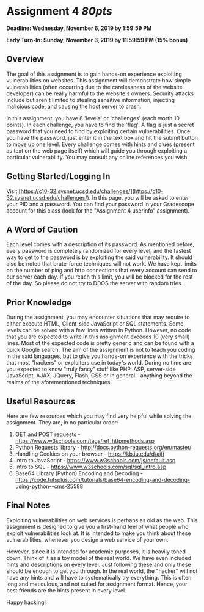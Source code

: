 # Assignment 4 *80pts*

**Deadline: Wednesday, November 6, 2019 by 1:59:59 PM**

**Early Turn-In: Sunday, November 3, 2019 by 11:59:59 PM (15% bonus)**

## Overview

The goal of this assignment is to gain hands-on experience exploiting vulnerabilities on websites. This assignment will demonstrate how simple vulnerabilities (often occurring due to the carelessness of the website developer) can be really harmful to the website's owners. Security attacks include but aren't limited to stealing sensitive information, injecting malicious code, and causing the host server to crash.

In this assignment, you have 8 'levels' or 'challenges' (each worth 10 points). In each challenge, you have to find the 'flag'. A flag is just a secret password that you need to find by exploiting certain vulnerabilities. Once you have the password, just enter it in the text box and hit the submit button to move up one level. Every challenge comes with hints and clues (present as text on the web page itself) which will guide you through exploiting a particular vulnerability. You may consult any online references you wish.

## Getting Started/Logging In

Visit [https://c10-32.sysnet.ucsd.edu/challenges/](https://c10-32.sysnet.ucsd.edu/challenges/). In this page, you will be asked to enter your PID and a password. You can find your password in your Gradescope account for this class (look for the "Assignment 4 userinfo" assignment).

## A Word of Caution

Each level comes with a description of its password. As mentioned before, every password is completely randomized for every level, and the fastest way to get to the password is by exploiting the said vulnerability. It should also be noted that brute-force techniques will not work. We have kept limits on the number of ping and http connections that every account can send to our server each day. If you reach this limit, you will be blocked for the rest of the day. So please do not try to DDOS the server with random tries.

## Prior Knowledge

During the assignment, you may encounter situations that may require to either execute HTML, Client-side JavaScript or SQL statements. Some levels can be solved with a few lines written in Python. However, no code that you are expected to write in this assignment exceeds 10 (very small) lines. Most of the expected code is pretty generic and can be found with a quick Google search. The aim of the assignment is not to teach you coding in the said languages, but to give you hands-on experience with the tricks that most "hackers" or exploiters use in today's world. During no time are you expected to know "truly fancy" stuff like PHP, ASP, server-side JavaScript, AJAX, JQuery, Flash, CSS or in general - anything beyond the realms of the aforementioned techniques.

## Useful Resources

Here are few resources which you may find very helpful while solving the assignment. They are, in no particular order:

1. GET and POST requests - <a href="https://www.w3schools.com/tags/ref_httpmethods.asp">https://www.w3schools.com/tags/ref_httpmethods.asp</a>
2. Python Requests library - <a href="http://docs.python-requests.org/en/master/">http://docs.python-requests.org/en/master/</a>
3. Handling Cookies on your browser - <a href="https://kb.iu.edu/d/ajfi">https://kb.iu.edu/d/ajfi</a>
4. Intro to JavaScript - <a href="https://www.w3schools.com/js/default.asp">https://www.w3schools.com/js/default.asp</a>
5. Intro to SQL - <a href="https://www.w3schools.com/sql/sql_intro.asp">https://www.w3schools.com/sql/sql_intro.asp</a>
6. Base64 Library (Python) Encoding and Decoding - <a href="https://code.tutsplus.com/tutorials/base64-encoding-and-decoding-using-python--cms-25588" >https://code.tutsplus.com/tutorials/base64-encoding-and-decoding-using-python--cms-25588</a>

## Final Notes

Exploiting vulnerabilities on web services is perhaps as old as the web. This assignment is designed to give you a first-hand feel of what people who exploit vulnerabilities look at. It is intended to make you think about these vulnerabilities, whenever you design a web service of your own.

However, since it is intended for academic purposes, it is heavily toned down. Think of it as a toy model of the real world. We have even included hints and descriptions on every level. Just following these and only these should be enough to get you through. In the real world, the "hacker" will not have any hints and will have to systematically try everything. This is often long and meticulous, and not suited for assignment format. Hence, your best friends are the hints present in every level.

Happy hacking!
